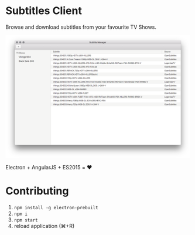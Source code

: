 # Subtitles Client

Browse and download subtitles from your favourite TV Shows.

![Screenshot](docs/screenshot.png)

Electron + AngularJS + ES2015 = :heart:

# Contributing
1. `npm install -g electron-prebuilt`
2. `npm i`
3. `npm start`
4. reload application (⌘+R)
